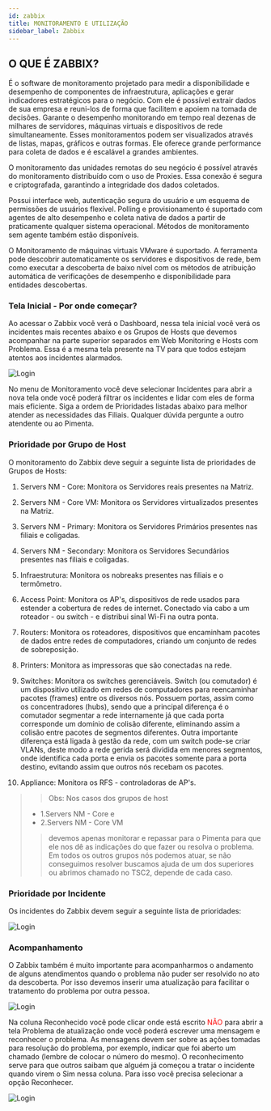 ```yaml
---
id: zabbix
title: MONITORAMENTO E UTILIZAÇÃO
sidebar_label: Zabbix
---
```


## O QUE É ZABBIX?

É o software de monitoramento projetado para medir a disponibilidade e desempenho de componentes de infraestrutura, aplicações e gerar indicadores estratégicos para o negócio. Com ele é possível extrair dados de sua empresa e reuni-los de forma que facilitem e apoiem na tomada de decisões. Garante o desempenho monitorando em tempo real dezenas de milhares de servidores, máquinas virtuais e dispositivos de rede simultaneamente. Esses monitoramentos podem ser visualizados através de listas, mapas, gráficos e outras formas. Ele oferece grande performance para coleta de dados e é escalável a grandes ambientes.

O monitoramento das unidades remotas do seu negócio é possível através do monitoramento distribuído com o uso de Proxies. Essa conexão é segura e criptografada, garantindo a integridade dos dados coletados.

Possui interface web, autenticação segura do usuário e um esquema de permissões de usuários flexível. Polling e provisionamento é suportado com agentes de alto desempenho e coleta nativa de dados a partir de praticamente qualquer sistema operacional. Métodos de monitoramento sem agente também estão disponíveis.

O Monitoramento de máquinas virtuais VMware é suportado. A ferramenta pode descobrir automaticamente os servidores e dispositivos de rede, bem como executar a descoberta de baixo nível com os métodos de atribuição automática de verificações de desempenho e disponibilidade para entidades descobertas.


### Tela Inicial - Por onde começar?

Ao acessar o Zabbix você verá o Dashboard, nessa tela inicial você verá os incidentes mais recentes abaixo e os Grupos de Hosts que devemos acompanhar na parte superior separados em Web Monitoring e Hosts com Problema. Essa é a mesma tela presente na TV para que todos estejam atentos aos incidentes alarmados.

![Login](/img/zabbix1.jpeg)

No menu de Monitoramento você deve selecionar Incidentes para abrir a nova tela onde você poderá filtrar os incidentes e lidar com eles de forma mais eficiente. Siga a ordem de Prioridades listadas abaixo para melhor atender as necessidades das Filiais. Qualquer dúvida pergunte a outro atendente ou ao Pimenta.

### Prioridade por Grupo de Host

O monitoramento do Zabbix deve seguir a seguinte lista de prioridades de Grupos de Hosts: 

1. Servers NM - Core: Monitora os Servidores reais presentes na Matriz. 

2. Servers NM - Core VM: Monitora os Servidores virtualizados presentes na Matriz. 

3. Servers NM - Primary: Monitora os Servidores Primários presentes nas filiais e coligadas. 

4. Servers NM - Secondary: Monitora os Servidores Secundários presentes nas filiais e coligadas. 

5. Infraestrutura: Monitora os nobreaks presentes nas filiais e o termômetro. 

6. Access Point: Monitora os AP's, dispositivos de rede usados para estender a cobertura de redes de internet. Conectado via cabo a um roteador - ou switch - e distribui sinal Wi-Fi na outra ponta. 

7. Routers: Monitora os roteadores, dispositivos que encaminham pacotes de dados entre redes de computadores, criando um conjunto de redes de sobreposição. 

8. Printers: Monitora as impressoras que são conectadas na rede. 

9. Switches: Monitora os switches gerenciáveis. Switch (ou comutador) é um dispositivo utilizado em redes de computadores para reencaminhar pacotes (frames) entre os diversos nós. Possuem portas, assim como os concentradores (hubs), sendo que a principal diferença é o comutador segmentar a rede internamente já que cada porta corresponde um domínio de colisão diferente, eliminando assim a colisão entre pacotes de segmentos diferentes. Outra importante diferença está ligada à gestão da rede, com um switch pode-se criar VLANs, deste modo a rede gerida será dividida em menores segmentos, onde identifica cada porta e envia os pacotes somente para a porta destino, evitando assim que outros nós recebam os pacotes. 

10. Appliance: Monitora os RFS - controladoras de AP's. 

>> Obs: Nos casos dos grupos de host
>* 1.Servers NM - Core e 
>* 2.Servers NM - Core VM 
>> devemos apenas monitorar e repassar para o Pimenta para que ele nos dê as indicações do que fazer ou resolva o problema. Em todos os outros grupos nós podemos atuar, se não conseguimos resolver buscamos ajuda de um dos superiores ou abrimos chamado no TSC2, depende de cada caso.       

### Prioridade por Incidente

Os incidentes do Zabbix devem seguir a seguinte lista de prioridades:

![Login](/img/zabbixprioridades.jpeg)

### Acompanhamento

O Zabbix também é muito importante para acompanharmos o andamento de alguns atendimentos quando o problema não puder ser resolvido no ato da descoberta. Por isso devemos inserir uma atualização para facilitar o tratamento do problema por outra pessoa.


![Login](/img/zabbix2.jpeg)

Na coluna Reconhecido você pode clicar onde está escrito <span style="color:red">NÃO</span> para abrir a tela Problema de atualização onde você poderá escrever uma mensagem e reconhecer o problema. As mensagens devem ser sobre as ações tomadas para resolução do problema, por exemplo, indicar que foi aberto um chamado (lembre de colocar o número do mesmo). O reconhecimento serve para que outros saibam que alguém já começou a tratar o incidente quando virem o Sim nessa coluna. Para isso você precisa selecionar a opção Reconhecer.

![Login](/img/zabbix3.jpeg)